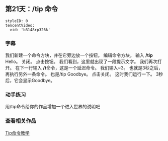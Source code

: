 ## 第21天：/tip 命令
 
 
```@TencentVideo
styleID: 0
tencentVideo:
  vid: 'b3148rp326k'

```
 

### 字幕

我们新建一个命令方块，并在它旁边放一个按钮。
编辑命令方块。
输入 **/tip** Hello。
关闭。
点击按钮。
我们看到，这里就出现了一段提示文字。
我们再次打开。
在下一行输入 **/t**命令，这是一个延迟命令。
我们输入~3。
也就是3秒之后，再执行另外一条命令。
也是/tip Goodbye。
点击关闭。
这时我们运行一下。
3秒后，它会显示Goodbye。

### 动手练习
用/tip命令给你的作品增加一个进入世界的说明吧

### 查看相关作品
[Tip命令教学](https://keepwork.com/official/paracraft/videos/vt_tip)
